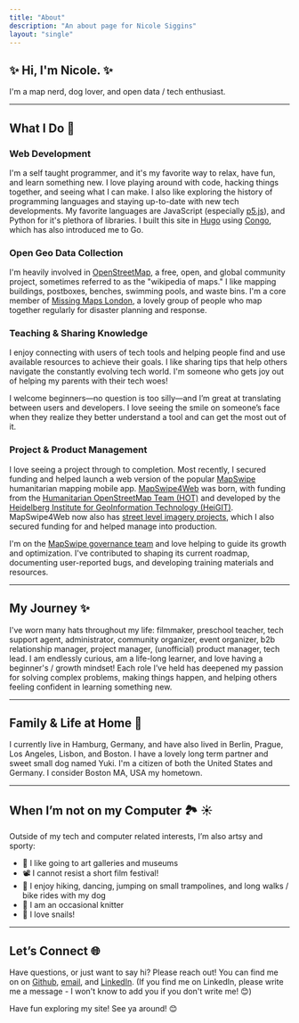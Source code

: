 ```yaml
---
title: "About"
description: "An about page for Nicole Siggins"
layout: "single"
---
```


## :sparkles: Hi, I'm Nicole. :sparkles:

I'm a map nerd, dog lover, and open data / tech enthusiast.

---

## What I Do 🚀

### Web Development
I'm a self taught programmer, and it's my favorite way to relax, have fun, and learn something new. I love playing around with code, hacking things together, and seeing what I can make. I also like exploring the history of programming languages and staying up-to-date with new tech developments. My favorite languages are JavaScript (especially [p5.js](https://p5js.org/)), and Python for it's plethora of libraries. I built this site in [Hugo](/misc/2025-03-13-making-this-hugo-site/) using [Congo](https://github.com/jpanther/congo), which has also introduced me to Go.


### Open Geo Data Collection
I'm heavily involved in [OpenStreetMap](https://www.openstreetmap.org), a free, open, and global community project, sometimes referred to as the "wikipedia of maps." I like mapping buildings, postboxes, benches, swimming pools, and waste bins. I'm a core member of [Missing Maps London](spaces/missing-maps-london/), a lovely group of people who map together regularly for disaster planning and response.


### Teaching & Sharing Knowledge
I enjoy connecting with users of tech tools and helping people find and use available resources to achieve their goals. I like sharing tips that help others navigate the constantly evolving tech world. I'm someone who gets joy out of helping my parents with their tech woes!

I welcome beginners—no question is too silly—and I’m great at translating between users and developers. I love seeing the smile on someone’s face when they realize they better understand a tool and can get the most out of it.

### Project & Product Management 

I love seeing a project through to completion. Most recently, I secured funding and helped launch a web version of the popular [MapSwipe](https://mapswipe.org) humanitarian mapping mobile app. [MapSwipe4Web](https://web.mapswipe.org) was born, with funding from the [Humanitarian OpenStreetMap Team (HOT)](https://www.hotosm.org/) and developed by the [Heidelberg Institute for GeoInformation Technology (HeiGIT)](https://heigit.org). MapSwipe4Web now also has [street level imagery projects](https://www.hotosm.org/updates/mapswipe-street-level-imagery/), which I also secured funding for and helped manage into production.

I'm on the [MapSwipe governance team](/spaces/mapswipe-governance-team/) and love helping to guide its growth and optimization. I've contributed to shaping its current roadmap, documenting user-reported bugs, and developing training materials and resources.




---

## My Journey ✨

I've worn many hats throughout my life: filmmaker, preschool teacher, tech support agent, administrator, community organizer, event organizer, b2b relationship manager, project manager, (unofficial) product manager, tech lead. I am endlessly curious, am a life-long learner, and love having a beginner's / growth mindset! Each role I’ve held has deepened my passion for solving complex problems, making things happen, and helping others feeling confident in learning something new.

---

## Family & Life at Home 🏡

I currently live in Hamburg, Germany, and have also lived in Berlin, Prague, Los Angeles, Lisbon, and Boston. I have a lovely long term partner and sweet small dog named Yuki. I'm a citizen of both the United States and Germany. I consider Boston MA, USA my hometown.

---

## When I’m not on my Computer 🏞️ ☀️

Outside of my tech and computer related interests, I’m also artsy and sporty:
- 🎨 I like going to art galleries and museums
- 📽️ I cannot resist a short film festival!
- 👟 I enjoy hiking, dancing, jumping on small trampolines, and long walks / bike rides with my dog
- 🧶 I am an occasional knitter
- 🐌 I love snails! 

---

## Let’s Connect 🌐

Have questions, or just want to say hi? Please reach out! You can find me on on [Github](https://github.com/nicolelaine), [email](mailto:hi@nicolesiggins.com), and [LinkedIn](https://www.linkedin.com/in/nicolesiggins/). (If you find me on LinkedIn, please write me a message - I won't know to add you if you don't write me! 😊)

Have fun exploring my site! See ya around! 😊


